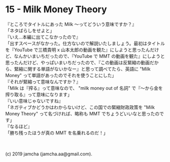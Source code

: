 

# 15 - Milk Money Theory

『ところでタイトルにあった Milk 〜ってどういう意味ですか？』  
「ネタばらしをせよと」  
『いえ…本編に出てこなかったので』  
「出すスペースがなかった。仕方ないので解説いたしましょう。最初はタイトルを『YouTube で三橋貴明 x 山本太郎の動画を観た』にしようと思ったんだけど、なんかいまいちだったので、『YouTube で MMT の動画を観た』にしようと思ったんだけど、やっぱいまいちだったので、『この動画は反緊縮の動画だから、緊縮に関する単語がないかなー』と思って調べてたら、英語に "Milk Money" って単語があったのでそれを使うことにした」  
『それが緊縮って意味なんですか？』  
「Milk は『搾る』って意味なので、 "milk money out of 名詞" で『〜から金を搾り取る』って意味になります」  
『いい意味じゃないですね』  
「ネガティブかどうかはわからないけど、この国での緊縮財政政策を "Milk Money Theory" って名づければ、略称も MMT でちょうどいいなと思ったのです」  
『なるほど』  
「勝ち残ったほうが真の MMT を名乗れるのだ！」

<br>
<br>
(c) 2019 jamcha (jamcha.aa@gmail.com).

